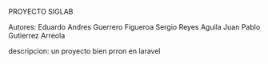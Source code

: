 PROYECTO SIGLAB

Autores:
Eduardo Andres Guerrero Figueroa
Sergio Reyes Aguila
Juan Pablo Gutierrez Arreola

descripcion:
un proyecto bien prron en laravel
